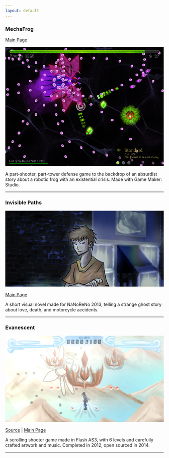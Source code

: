 ```yaml
---
layout: default
---
```


### MechaFrog

[Main Page](http://beastamorphous.com/mechafrog/)

<div class='img-preview imgLiquid'>
<img src='/img/screenshots/mechafrog.jpg'>
</div>

A part-shooter, part-tower defense game to the backdrop of an absurdist story about a robotic frog with an existential crisis. Made with Game Maker: Studio.

---

### Invisible Paths

<div class='img-preview imgLiquid'>
<img src='/img/screenshots/invisible.jpg'>
</div>

[Main Page](http://beastamorphous.com/invisible/)

A short visual novel made for NaNoReNo 2013, telling a strange ghost story about love, death, and motorcycle accidents.

---

### Evanescent

<div class='img-preview imgLiquid'>
<img src='/img/screenshots/evanescent.jpg'>
</div>

[Source](https://github.com/dmliao/evanescent) | [Main Page](http://www.kongregate.com/games/beastamorphous/evanescent)

A scrolling shooter game made in Flash AS3, with 6 levels and carefully crafted artwork and music. Completed in 2012, open sourced in 2014.

---